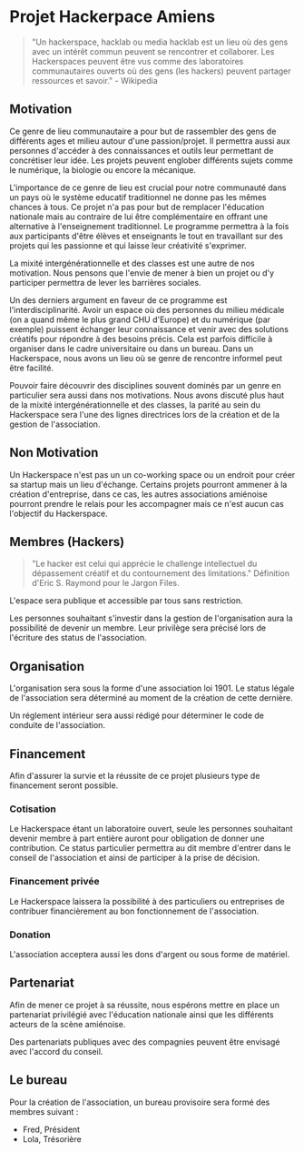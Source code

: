 # Projet Hackerpace Amiens

>"Un hackerspace, hacklab ou media hacklab est un lieu où des gens avec un intérêt commun peuvent se rencontrer et collaborer. Les Hackerspaces peuvent être vus comme des laboratoires communautaires ouverts où des gens (les hackers) peuvent partager ressources et savoir." - Wikipedia

## Motivation

Ce genre de lieu communautaire a pour but de rassembler des gens de différents ages et milieu autour d'une passion/projet. Il permettra aussi aux personnes d'accéder à des connaissances et outils leur permettant de concrétiser leur idée. Les projets peuvent englober différents sujets comme le numérique, la biologie ou encore la mécanique.

L'importance de ce genre de lieu est crucial pour notre communauté dans un pays où le système educatif traditionnel ne donne pas les mêmes chances à tous. Ce projet n'a pas pour but de remplacer l'éducation nationale mais au contraire de lui être complémentaire en offrant une alternative à l'enseignement traditionnel. Le programme permettra à la fois aux participants d'être élèves et enseignants le tout en travaillant sur des projets qui les passionne et qui laisse leur créativité s'exprimer.

La mixité intergénérationnelle et des classes est une autre de nos motivation. Nous pensons que l'envie de mener à bien un projet ou d'y participer permettra de lever les barrières sociales.

Un des derniers argument en faveur de ce programme est l'interdisciplinarité. Avoir un espace où des personnes du milieu médicale (on a quand même le plus grand CHU d'Europe) et du numérique (par exemple) puissent échanger leur connaissance et venir avec des solutions créatifs pour répondre à des besoins précis. Cela est parfois difficile à organiser dans le cadre universitaire ou dans un bureau. Dans un Hackerspace, nous avons un lieu où se genre de rencontre informel peut être facilité.

Pouvoir faire découvrir des disciplines souvent dominés par un genre en particulier sera aussi dans nos motivations. Nous avons discuté plus haut de la mixité intergénérationnelle et des classes, la parité au sein du Hackerspace sera l'une des lignes directrices lors de la création et de la gestion de l'association.

## Non Motivation

Un Hackerspace n'est pas un un co-working space ou un endroit pour créer sa startup mais un lieu d'échange. Certains projets pourront ammener à la création d'entreprise, dans ce cas, les autres associations amiénoise pourront prendre le relais pour les accompagner mais ce n'est aucun cas l'objectif du Hackerspace.

## Membres (Hackers)

>"Le hacker est celui qui apprécie le challenge intellectuel du dépassement créatif et du contournement des limitations." Définition d'Eric S. Raymond pour le Jargon Files.

L'espace sera publique et accessible par tous sans restriction.

Les personnes souhaitant s'investir dans la gestion de l'organisation aura la possibilité de devenir un membre. Leur privilège sera précisé lors de l'écriture des status de l'association.

## Organisation

L'organisation sera sous la forme d'une association loi 1901. Le status légale de l'association sera déterminé au moment de la création de cette dernière.

Un réglement intérieur sera aussi rédigé pour déterminer le code de conduite de l'association.

## Financement

Afin d'assurer la survie et la réussite de ce projet plusieurs type de financement seront possible.

### Cotisation

Le Hackerspace étant un laboratoire ouvert, seule les personnes souhaitant devenir membre à part entière auront pour obligation de donner une contribution. Ce status particulier permettra au dit membre d'entrer dans le conseil de l'association et ainsi de participer à la prise de décision.

### Financement privée

Le Hackerspace laissera la possibilité à des particuliers ou entreprises de contribuer financièrement au bon fonctionnement de l'association.

### Donation

L'association acceptera aussi les dons d'argent ou sous forme de matériel.

## Partenariat

Afin de mener ce projet à sa réussite, nous espérons mettre en place un partenariat privilégié avec l'éducation nationale ainsi que les différents acteurs de la scène amiénoise.

Des partenariats publiques avec des compagnies peuvent être envisagé avec l'accord du conseil.

## Le bureau

Pour la création de l'association, un bureau provisoire sera formé des membres suivant :
* Fred, Président
* Lola, Trésorière
